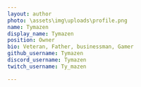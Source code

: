 ```yaml
---
layout: author
photo: \assets\img\uploads\profile.png
name: Tymazen
display_name: Tymazen
position: Owner
bio: Veteran, Father, businessman, Gamer
github_username: Tymazen
discord_username: Tymazen
twitch_username: Ty_mazen

---
```

